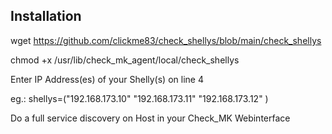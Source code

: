 ## Installation
wget https://github.com/clickme83/check_shellys/blob/main/check_shellys

chmod +x /usr/lib/check_mk_agent/local/check_shellys


Enter IP Address(es) of your Shelly(s) on line 4

eg.: shellys=("192.168.173.10" "192.168.173.11" "192.168.173.12" )


Do a full service discovery on Host in your Check_MK Webinterface